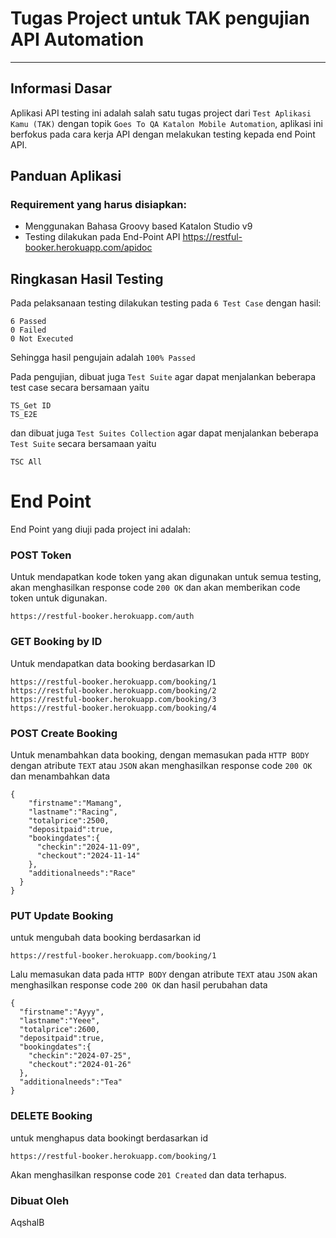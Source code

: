# **Tugas Project untuk TAK pengujian API Automation**

------------------------------------------------
## **Informasi Dasar**
Aplikasi API testing ini adalah salah satu tugas project dari `Test Aplikasi Kamu (TAK)` dengan topik `Goes To QA Katalon Mobile Automation`, aplikasi ini berfokus pada cara kerja API dengan melakukan testing kepada end Point API.

## Panduan Aplikasi
### Requirement yang harus disiapkan:
* Menggunakan Bahasa Groovy based Katalon Studio v9
* Testing dilakukan pada End-Point API https://restful-booker.herokuapp.com/apidoc

## Ringkasan Hasil Testing
Pada pelaksanaan testing dilakukan testing pada `6 Test Case` dengan hasil:

```
6 Passed
0 Failed
0 Not Executed
```
Sehingga hasil pengujain adalah `100% Passed`

Pada pengujian, dibuat juga `Test Suite` agar dapat menjalankan beberapa test case secara bersamaan yaitu
```
TS_Get ID
TS_E2E
```
dan dibuat juga `Test Suites Collection` agar dapat menjalankan beberapa `Test Suite` secara bersamaan yaitu
```
TSC All
```

# End Point
End Point yang diuji pada project ini adalah:

### POST Token
Untuk mendapatkan kode token yang akan digunakan untuk semua testing, akan menghasilkan response code `200 OK` dan akan memberikan code token untuk digunakan.
```
https://restful-booker.herokuapp.com/auth
```

### GET Booking by ID
Untuk mendapatkan data booking berdasarkan ID
```
https://restful-booker.herokuapp.com/booking/1
https://restful-booker.herokuapp.com/booking/2
https://restful-booker.herokuapp.com/booking/3
https://restful-booker.herokuapp.com/booking/4
```
### POST Create Booking
Untuk menambahkan data booking, dengan memasukan pada `HTTP BODY` dengan atribute `TEXT` atau `JSON` akan menghasilkan response code `200 OK` dan menambahkan data
```
{
    "firstname":"Mamang",
    "lastname":"Racing",
    "totalprice":2500,
    "depositpaid":true,
    "bookingdates":{
      "checkin":"2024-11-09",
      "checkout":"2024-11-14"
    },
    "additionalneeds":"Race"
  }
}
```
### PUT Update Booking
untuk mengubah data booking berdasarkan id 
```
https://restful-booker.herokuapp.com/booking/1
```
Lalu memasukan data pada `HTTP BODY` dengan atribute `TEXT` atau `JSON` akan menghasilkan response code `200 OK` dan hasil perubahan data
```
{
  "firstname":"Ayyy",
  "lastname":"Yeee",
  "totalprice":2600,
  "depositpaid":true,
  "bookingdates":{
    "checkin":"2024-07-25",
    "checkout":"2024-01-26"
  },
  "additionalneeds":"Tea"
}
```
### DELETE Booking
untuk menghapus data bookingt berdasarkan id 
```
https://restful-booker.herokuapp.com/booking/1
```
Akan menghasilkan response code ```201 Created``` dan data terhapus.


### Dibuat Oleh
AqshalB
